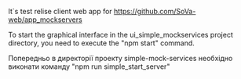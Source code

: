 It`s test relise client web app for https://github.com/SoVa-web/app_mockservers

To start the graphical interface in the ui_simple_mockservices project directory, you need to execute the "npm start" command.

Попередньо в директорії проекту simple-mock-services  необхідно виконати команду "npm run simple_start_server"